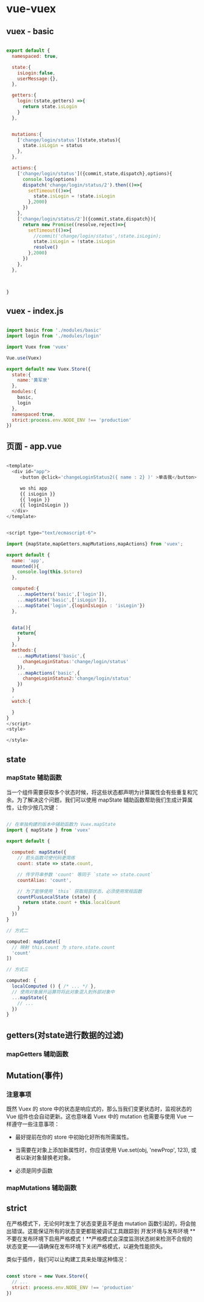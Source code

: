 # vue-vuex

## vuex - basic

```js

export default {
  namespaced: true,

  state:{
    isLogin:false,
    userMessage:{},
  },

  getters:{
    login:(state,getters) =>{
      return state.isLogin
    }
  },


  mutations:{
    ['change/login/status'](state,status){
      state.isLogin = status
    },
  },

  actions:{
    ['change/login/status']({commit,state,dispatch},options){
      console.log(options)
      dispatch('change/login/status/2').then(()=>{
        setTimeout(()=>{
          state.isLogin = !state.isLogin
        },2000)
      })
    },
    ['change/login/status/2']({commit,state,dispatch}){
      return new Promise((resolve,reject)=>{
        setTimeout(()=>{
          //commit('change/login/status',!state.isLogin);
          state.isLogin = !state.isLogin
          resolve()
        },2000)
      })
    },
  },

  

}


```

## vuex - index.js

```js

import basic from './modules/basic'
import login from './modules/login'

import Vuex from 'vuex'

Vue.use(Vuex)

export default new Vuex.Store({
  state:{
    name:'黄军泉'
  },
  modules:{
    basic,
    login
  },
  namespaced:true,
  strict:process.env.NODE_ENV !== 'production'
})

```

## 页面 - app.vue

```js

<template>
  <div id="app">
     <button @click='changeLoginStatus2({ name : 2} )' >单击我</button>

     wo shi app
     {{ isLogin }}
     {{ login }}
     {{ loginIsLogin }}
  </div>
</template>


<script type="text/ecmascript-6">

import {mapState,mapGetters,mapMutations,mapActions} from 'vuex';

export default {
  name: 'app',
  mounted(){
    console.log(this.$store)
  },

  computed:{
    ...mapGetters('basic',['login']),
    ...mapState('basic',['isLogin']),
    ...mapState('login',{loginIsLogin : 'isLogin'})
  },


  data(){
    return{
    }
  },
  methods:{
    ...mapMutations('basic',{
      changeLoginStatus:'change/login/status'
    }),
    ...mapActions('basic',{
      changeLoginStatus2:'change/login/status'
    })
  }
  ,
  watch:{

  }
}
</script>
<style>

</style>


```

## state

### mapState 辅助函数

当一个组件需要获取多个状态时候，将这些状态都声明为计算属性会有些重复和冗余。为了解决这个问题，我们可以使用 mapState 辅助函数帮助我们生成计算属性，让你少按几次键：

```js

// 在单独构建的版本中辅助函数为 Vuex.mapState
import { mapState } from 'vuex'

export default {
  
  computed: mapState({
    // 箭头函数可使代码更简练
    count: state => state.count,

    // 传字符串参数 'count' 等同于 `state => state.count`
    countAlias: 'count',

    // 为了能够使用 `this` 获取局部状态，必须使用常规函数
    countPlusLocalState (state) {
      return state.count + this.localCount
    }
  })
}

// 方式二

computed: mapState([
  // 映射 this.count 为 store.state.count
  'count'
])

// 方式三

computed: {
  localComputed () { /* ... */ },
  // 使用对象展开运算符将此对象混入到外部对象中
  ...mapState({
    // ...
  })
}

```

## getters(对state进行数据的过滤)

### mapGetters 辅助函数

## Mutation(事件)

### 注意事项

既然 Vuex 的 store 中的状态是响应式的，那么当我们变更状态时，监视状态的 Vue 组件也会自动更新。这也意味着 Vuex 中的 mutation 也需要与使用 Vue 一样遵守一些注意事项：

* 最好提前在你的 store 中初始化好所有所需属性。

* 当需要在对象上添加新属性时，你应该使用 Vue.set(obj, 'newProp', 123), 或者以新对象替换老对象。

* 必须是同步函数

### mapMutations 辅助函数

## strict

在严格模式下，无论何时发生了状态变更且不是由 mutation 函数引起的，将会抛出错误。这能保证所有的状态变更都能被调试工具跟踪到
开发环境与发布环境
**不要在发布环境下启用严格模式！**严格模式会深度监测状态树来检测不合规的状态变更——请确保在发布环境下关闭严格模式，以避免性能损失。

类似于插件，我们可以让构建工具来处理这种情况：

```js

const store = new Vuex.Store({
  // ...
  strict: process.env.NODE_ENV !== 'production'
})

```

